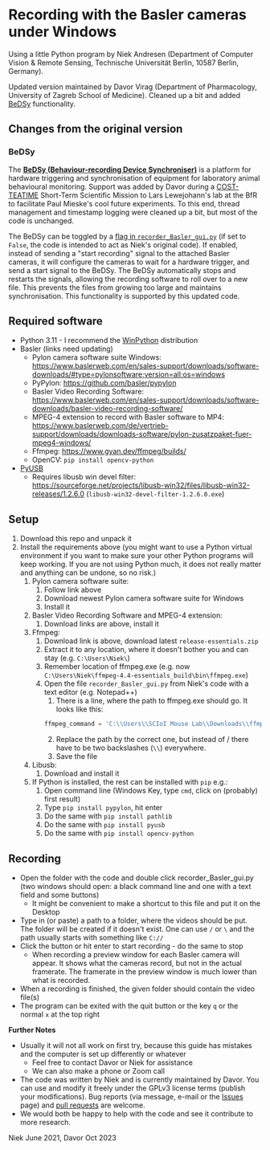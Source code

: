 # Recording with the Basler cameras under Windows

Using a little Python program by Niek Andresen (Department of Computer Vision & Remote Sensing, Technische Universität Berlin, 10587 Berlin, Germany).

Updated version maintained by Davor Virag (Department of Pharmacology, University of Zagreb School of Medicine). Cleaned up a bit and added [BeDSy](https://github.com/davorvr/bedsy) functionality.

## Changes from the original version

### BeDSy

The **[BeDSy (Behaviour-recording Device Synchroniser)](https://github.com/davorvr/bedsy)** is a platform for hardware triggering and synchronisation of equipment for laboratory animal behavioural monitoring. Support was added by Davor during a [COST-TEATIME](https://www.cost-teatime.org/) Short-Term Scientific Mission to Lars Lewejohann's lab at the BfR to facilitate Paul Mieske's cool future experiments. To this end, thread management and timestamp logging were cleaned up a bit, but most of the code is unchanged.

The BeDSy can be toggled by a [flag in `recorder_Basler_gui.py`](https://github.com/RefinementReferenceCenter/basler_gui_updated/blob/8c0b6119406a25a4e0aa0e9a15b213ee44b4363e/recorder_Basler_gui.py#L22) (if set to `False`, the code is intended to act as Niek's original code). If enabled, instead of sending a "start recording" signal to the attached Basler cameras, it will configure the cameras to wait for a hardware trigger, and send a start signal to the BeDSy. The BeDSy automatically stops and restarts the signals, allowing the recording software to roll over to a new file. This prevents the files from growing too large and maintains synchronisation. This functionality is supported by this updated code.

## Required software

 * Python 3.11 - I recommend the [WinPython](https://winpython.github.io/) distribution
 * Basler (links need updating)
   * Pylon camera software suite Windows: https://www.baslerweb.com/en/sales-support/downloads/software-downloads/#type=pylonsoftware;version=all;os=windows
   * PyPylon: https://github.com/basler/pypylon
   * Basler Video Recording Software: https://www.baslerweb.com/en/sales-support/downloads/software-downloads/basler-video-recording-software/
   * MPEG-4 extension to record with Basler software to MP4: https://www.baslerweb.com/de/vertrieb-support/downloads/downloads-software/pylon-zusatzpaket-fuer-mpeg4-windows/
   * Ffmpeg: https://www.gyan.dev/ffmpeg/builds/
   * OpenCV: `pip install opencv-python`
 * [PyUSB](https://github.com/pyusb/pyusb)
   * Requires libusb win devel filter: https://sourceforge.net/projects/libusb-win32/files/libusb-win32-releases/1.2.6.0 (`libusb-win32-devel-filter-1.2.6.0.exe`)

## Setup

1.	Download this repo and unpack it
2.	Install the requirements above (you might want to use a Python virtual environment if you want to make sure your other Python programs will keep working. If you are not using Python much, it does not really matter and anything can be undone, so no risk.)
    1.	Pylon camera software suite:
        1.	Follow link above
        2.	Download newest Pylon camera software suite for Windows
        3.	Install it
    2.	Basler Video Recording Software and MPEG-4 extension:
        1.	Download links are above, install it
    3.	Ffmpeg:
        1.	Download link is above, download latest `release-essentials.zip`
        2.	Extract it to any location, where it doesn't bother you and can stay (e.g. `C:\Users\Niek\`)
        3.	Remember location of ffmpeg.exe (e.g. now `C:\Users\Niek\ffmpeg-4.4-essentials_build\bin\ffmpeg.exe`)
        4.	Open the file `recorder_Basler_gui.py` from Niek's code with a text editor (e.g. Notepad++)
            1.	There is a line, where the path to ffmpeg.exe should go. It looks like this:
            ```python
            ffmpeg_command = 'C:\\Users\\SCIoI Mouse Lab\\Downloads\\ffmpeg-20200831-4a11a6f-win64-static\\ffmpeg-20200831-4a11a6f-win64-static\\bin\\ffmpeg.exe' if platform.system() == 'Windows' else 'ffmpeg'
            ```
            2.	Replace the path by the correct one, but instead of / there have to be two backslashes (`\\`) everywhere.
            3.	Save the file
    4.	Libusb:
        1.	Download and install it
    5.	If Python is installed, the rest can be installed with `pip` e.g.:
        1.	Open command line (Windows Key, type `cmd`, click on (probably) first result)
        2.	Type `pip install pypylon`, hit enter
        3.	Do the same with `pip install pathlib`
        4.	Do the same with `pip install pyusb`
        5.	Do the same with `pip install opencv-python`

## Recording

 * Open the folder with the code and double click recorder_Basler_gui.py (two windows should open: a black command line and one with a text field and some buttons)
   * It might be convenient to make a shortcut to this file and put it on the Desktop
 * Type in (or paste) a path to a folder, where the videos should be put. The folder will be created if it doesn't exist. One can use `/` or `\` and the path usually starts with something like `C://`
 * Click the button or hit enter to start recording - do the same to stop
   * When recording a preview window for each Basler camera will appear. It shows what the cameras record, but not in the actual framerate. The framerate in the preview window is much lower than what is recorded.
 * When a recording is finished, the given folder should contain the video file(s)
 * The program can be exited with the quit button or the key `q` or the normal `x` at the top right

**Further Notes**
 * Usually it will not all work on first try, because this guide has mistakes and the computer is set up differently or whatever
   * Feel free to contact Davor or Niek for assistance
   * We can also make a phone or Zoom call
 * The code was written by Niek and is currently maintained by Davor. You can use and modify it freely under the GPLv3 license terms (publish your modifications). Bug reports (via message, e-mail or the [Issues](https://github.com/RefinementReferenceCenter/basler_gui_updated/issues) page) and [pull requests](https://github.com/RefinementReferenceCenter/basler_gui_updated/pulls) are welcome.
 * We would both be happy to help with the code and see it contribute to more research.

Niek June 2021, Davor Oct 2023

